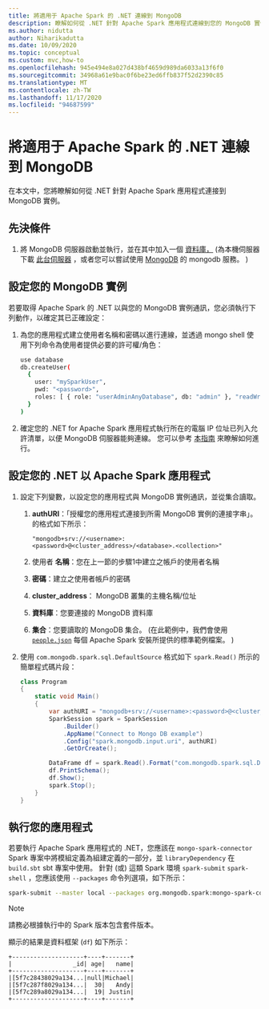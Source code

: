 ```yaml
---
title: 將適用于 Apache Spark 的 .NET 連線到 MongoDB
description: 瞭解如何從 .NET 針對 Apache Spark 應用程式連線到您的 MongoDB 實例。
ms.author: nidutta
author: Niharikadutta
ms.date: 10/09/2020
ms.topic: conceptual
ms.custom: mvc,how-to
ms.openlocfilehash: 945e494e8a027d438bf4659d989da6033a13f6f0
ms.sourcegitcommit: 34968a61e9bac0f6be23ed6ffb837f52d2390c85
ms.translationtype: MT
ms.contentlocale: zh-TW
ms.lasthandoff: 11/17/2020
ms.locfileid: "94687599"
---
```

# <a name="connect-net-for-apache-spark-to-mongodb"></a>將適用于 Apache Spark 的 .NET 連線到 MongoDB

在本文中，您將瞭解如何從 .NET 針對 Apache Spark 應用程式連接到 MongoDB 實例。

## <a name="prerequisites"></a>先決條件

1. 將 MongoDB 伺服器啟動並執行，並在其中加入一個 [資料庫，](https://docs.mongodb.com/manual/core/databases-and-collections/) (為本機伺服器下載 [此台伺服器](https://www.mongodb.com/try/download/community) ，或者您可以嘗試使用 [MongoDB](https://www.mongodb.com/cloud/atlas) 的 mongodb 服務。 ) 

## <a name="set-up-your-mongodb-instance"></a>設定您的 MongoDB 實例

若要取得 Apache Spark 的 .NET 以與您的 MongoDB 實例通訊，您必須執行下列動作，以確定其已正確設定：

1. 為您的應用程式建立使用者名稱和密碼以進行連線，並透過 mongo shell 使用下列命令為使用者提供必要的許可權/角色：

    ```bash
    use database
    db.createUser(
      {
        user: "mySparkUser",
        pwd: "<password>",
        roles: [ { role: "userAdminAnyDatabase", db: "admin" }, "readWriteAnyDatabase" ]
      }
    )
    ```

2. 確定您的 .NET for Apache Spark 應用程式執行所在的電腦 IP 位址已列入允許清單，以便 MongoDB 伺服器能夠連線。 您可以參考 [本指南](https://docs.atlas.mongodb.com/security/add-ip-address-to-list/) 來瞭解如何進行。

## <a name="configure-your-net-for-apache-spark-application"></a>設定您的 .NET 以 Apache Spark 應用程式

1. 設定下列變數，以設定您的應用程式與 MongoDB 實例通訊，並從集合讀取。
    1. **authURI**：「授權您的應用程式連接到所需 MongoDB 實例的連接字串」。 的格式如下所示：

        ```
        "mongodb+srv://<username>:<password>@<cluster_address>/<database>.<collection>"
        ```

    2. 使用者 **名稱**：您在上一節的步驟1中建立之帳戶的使用者名稱
    3. **密碼**：建立之使用者帳戶的密碼
    4. **cluster_address**： MongoDB 叢集的主機名稱/位址
    5. **資料庫**：您要連接的 MongoDB 資料庫
    6. **集合**：您要讀取的 MongoDB 集合。  (在此範例中，我們會使用 [`people.json`](https://github.com/apache/spark/blob/master/examples/src/main/resources/people.json) 每個 Apache Spark 安裝所提供的標準範例檔案。 ) 

2. 使用 `com.mongodb.spark.sql.DefaultSource` 格式如下 `spark.Read()` 所示的簡單程式碼片段：

    ```csharp
    class Program
    {
        static void Main()
        {
            var authURI = "mongodb+srv://<username>:<password>@<cluster_address>/<database>.<collection>?retryWrites=true&w=majority";
            SparkSession spark = SparkSession
                .Builder()
                .AppName("Connect to Mongo DB example")
                .Config("spark.mongodb.input.uri", authURI)
                .GetOrCreate();

            DataFrame df = spark.Read().Format("com.mongodb.spark.sql.DefaultSource").Load();
            df.PrintSchema();
            df.Show();
            spark.Stop();
        }
    }
    ```

## <a name="run-your-application"></a>執行您的應用程式

若要執行 Apache Spark 應用程式的 .NET，您應該在 `mongo-spark-connector` Spark 專案中將模組定義為組建定義的一部分，並 `libraryDependency` 在 `build.sbt` sbt 專案中使用。 針對 (或) 這類 Spark 環境 `spark-submit` `spark-shell` ，您應該使用 `--packages` 命令列選項，如下所示：

```bash
spark-submit --master local --packages org.mongodb.spark:mongo-spark-connector_2.12:3.0.0 --class org.apache.spark.deploy.dotnet.DotnetRunner microsoft-spark-<spark_majorversion-spark_minorversion>_<scala_majorversion.scala_minorversion>-<spark_dotnet_version>.jar yourApp.exe
```

> [!NOTE]
> 請務必根據執行中的 Spark 版本包含套件版本。

顯示的結果是資料框架 (`df`) 如下所示：

```text
+--------------------+----+-------+
|                 _id| age|   name|
+--------------------+----+-------+
|[5f7c28438029a134...|null|Michael|
|[5f7c287f8029a134...|  30|   Andy|
|[5f7c289a8029a134...|  19| Justin|
+--------------------+----+-------+
```
